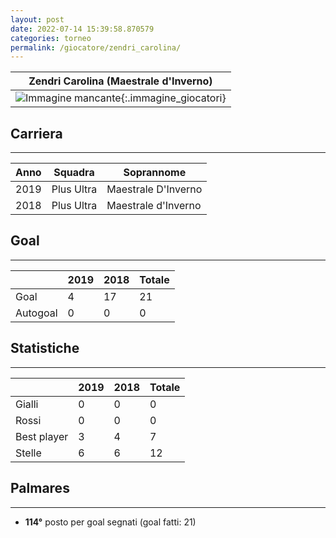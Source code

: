```yaml
---
layout: post
date: 2022-07-14 15:39:58.870579
categories: torneo
permalink: /giocatore/zendri_carolina/
---
```

<link rel='stylesheets' href='./../assets/giocatori.css'>

| Zendri Carolina (Maestrale d'Inverno) |
|:-----:|
| ![Immagine mancante]('./../../assets/giocatori/zendri_carolina.png){:.immagine_giocatori} |


## Carriera
----

|Anno|Squadra|Soprannome|
|:---:|---|---|
|2019|Plus Ultra|Maestrale D'Inverno|
|2018|Plus Ultra|Maestrale d'Inverno|


## Goal
----

| |2019|2018| Totale |
|---|---|---|---|
|Goal|4|17|21|
|Autogoal|0|0|0|


## Statistiche
----

| |2019|2018| Totale |
|---|---|---|---|
|Gialli|0|0|0|
|Rossi|0|0|0|
|Best player|3|4|7|
|Stelle|6|6|12|


## Palmares
----

- **114°** posto per goal segnati (goal fatti: 21)
